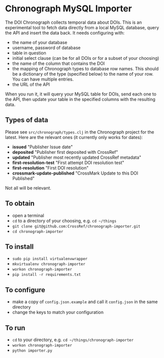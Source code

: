 # Chronograph MySQL Importer

The DOI Chronograph collects temporal data about DOIs. This is an experimental tool to fetch data directly from a local MySQL database, query the API and insert the data back. It needs configuring with:

* the name of your database
* username, password of database
* table in question
* initial select clause (can be for all DOIs or for a subset of your choosing)
* the name of the column that contains the DOI
* the mapping of Chronograph types to database row names. This should be a dictionary of the type (specified below) to the name of your row. You can have multiple entries.
* the URL of the API

When you run it, it will query your MySQL table for DOIs, send each one to the API, then update your table in the specified columns with the resulting data.

## Types of data

Please see `src/chronograph/types.clj` in the Chronograph project for the latest. Here are the relevant ones (it currently only works for dates):

* **issued**  "Publisher Issue date"
* **deposited**  "Publisher first deposited with CrossRef"
* **updated**  "Publisher most recently updated CrossRef metadata"
* **first-resolution-test**  "First attempt DOI resolution test"
* **first-resolution**  "First DOI resolution"
* **crossmark-update-published**  "CrossMark Update to this DOI Published"

Not all will be relevant.

## To obtain

* open a terminal
* `cd` to a directory of your choosing, e.g. `cd ~/things`
* `git clone git@github.com:CrossRef/chronograph-importer.git`
* `cd chronograph-importer`

## To install

* `sudo pip install virtualenvwrapper`
* `mkvirtualenv chronograph-importer`
* `workon chronograph-importer`
* `pip install -r requirements.txt`

## To configure

* make a copy of `config.json.example` and call it `config.json` in the same directory
* change the keys to match your configuration

## To run

* `cd` to your directory, e.g. `cd ~/things/chronograph-importer`
* `workon chronograph-importer`
* `python importer.py`
